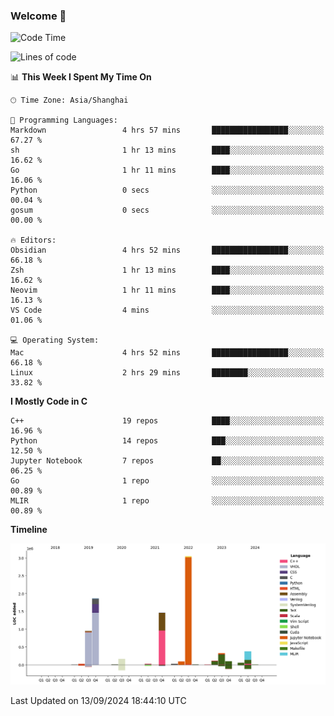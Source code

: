 ### Welcome 👋

<!--START_SECTION:waka-->
![Code Time](http://img.shields.io/badge/Code%20Time-1%2C561%20hrs%2048%20mins-blue)

![Lines of code](https://img.shields.io/badge/From%20Hello%20World%20I%27ve%20Written-8.7%20million%20lines%20of%20code-blue)

📊 **This Week I Spent My Time On** 

```text
🕑︎ Time Zone: Asia/Shanghai

💬 Programming Languages: 
Markdown                 4 hrs 57 mins       █████████████████░░░░░░░░   67.27 % 
sh                       1 hr 13 mins        ████░░░░░░░░░░░░░░░░░░░░░   16.62 % 
Go                       1 hr 11 mins        ████░░░░░░░░░░░░░░░░░░░░░   16.06 % 
Python                   0 secs              ░░░░░░░░░░░░░░░░░░░░░░░░░   00.04 % 
gosum                    0 secs              ░░░░░░░░░░░░░░░░░░░░░░░░░   00.00 % 

🔥 Editors: 
Obsidian                 4 hrs 52 mins       █████████████████░░░░░░░░   66.18 % 
Zsh                      1 hr 13 mins        ████░░░░░░░░░░░░░░░░░░░░░   16.62 % 
Neovim                   1 hr 11 mins        ████░░░░░░░░░░░░░░░░░░░░░   16.13 % 
VS Code                  4 mins              ░░░░░░░░░░░░░░░░░░░░░░░░░   01.06 % 

💻 Operating System: 
Mac                      4 hrs 52 mins       █████████████████░░░░░░░░   66.18 % 
Linux                    2 hrs 29 mins       ████████░░░░░░░░░░░░░░░░░   33.82 % 
```

**I Mostly Code in C** 

```text
C++                      19 repos            ████░░░░░░░░░░░░░░░░░░░░░   16.96 % 
Python                   14 repos            ███░░░░░░░░░░░░░░░░░░░░░░   12.50 % 
Jupyter Notebook         7 repos             ██░░░░░░░░░░░░░░░░░░░░░░░   06.25 % 
Go                       1 repo              ░░░░░░░░░░░░░░░░░░░░░░░░░   00.89 % 
MLIR                     1 repo              ░░░░░░░░░░░░░░░░░░░░░░░░░   00.89 % 
```



**Timeline**

![Lines of Code chart](https://raw.githubusercontent.com/Bohan-hu/Bohan-hu/master/assets/bar_graph.png)


 Last Updated on 13/09/2024 18:44:10 UTC
<!--END_SECTION:waka-->




